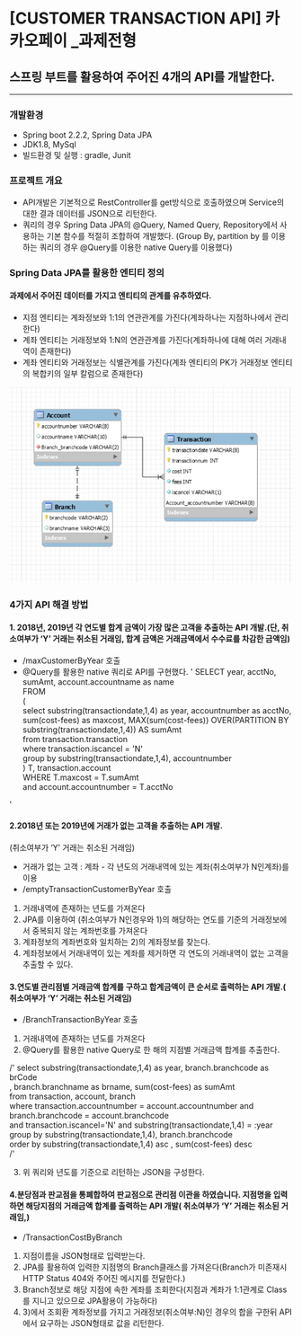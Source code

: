 # [CUSTOMER TRANSACTION API] 카카오페이 _과제전형
## 스프링 부트를 활용하여 주어진 4개의 API를 개발한다.
-------------------------------------------------
### 개발환경
  - Spring boot 2.2.2, Spring Data JPA
  - JDK1.8, MySql
  - 빌드환경 및 실행 : gradle, Junit  

### 프로젝트 개요
  - API개발은 기본적으로 RestController를 get방식으로 호출하였으며 Service의 대한 결과 데이터를 JSON으로 리턴한다.
  - 쿼리의 경우 Spring Data JPA의 @Query, Named Query, Repository에서 사용하는 기본 함수를 적절히 조합하여 개발했다.
    (Group By, partition by 를 이용하는 쿼리의 경우 @Query를 이용한 native Query를 이용했다)
   
### Spring Data JPA를 활용한 엔티티 정의
#### 과제에서 주어진 데이터를 가지고 엔티티의 관계를 유추하였다.
- 지점 엔티티는 계좌정보와 1:1의 연관관계를 가진다(계좌하나는 지점하나에서 관리한다)
- 계좌 엔티티는 거래정보와 1:N의 연관관계를 가진다(계좌하나에 대해 여러 거래내역이 존재한다)
- 계좌 엔티티와 거래정보는 식별관계를 가진다(계좌 엔티티의 PK가 거래정보 엔티티의 복합키의 일부 칼럼으로 존재한다)  
 
![CustomerTransaction ERD](/src/main/resources/카카오페이ERD.png)

### 4가지 API 해결 방법
#### 1. 2018년, 2019년 각 연도별 합계 금액이 가장 많은 고객을 추출하는 API 개발.(단, 취소여부가 ‘Y’ 거래는 취소된 거래임, 합계 금액은 거래금액에서 수수료를 차감한 금액임)
- /maxCustomerByYear 호출
- @Query를 활용한 native 쿼리로 API를 구현했다.
\'
  	SELECT  year, acctNo, sumAmt, account.accountname as name  
  	FROM  
		(  
			select substring(transactiondate,1,4) as year, accountnumber as acctNo, sum(cost-fees) as maxcost,   					MAX(sum(cost-fees)) OVER(PARTITION BY substring(transactiondate,1,4)) AS sumAmt  
			from transaction.transaction  
			where transaction.iscancel = 'N'   
			group by substring(transactiondate,1,4), accountnumber   
		) T, transaction.account  
	WHERE   T.maxcost = T.sumAmt  
			and account.accountnumber = T.acctNo  
	
\'
 
#### 2.2018년 또는 2019년에 거래가 없는 고객을 추출하는 API 개발.
(취소여부가 ‘Y’ 거래는 취소된 거래임)
- 거래가 없는 고객 : 계좌 - 각 년도의 거래내역에 있는 계좌(취소여부가 N인계좌)를 이용
- /emptyTransactionCustomerByYear 호출

1) 거래내역에 존재하는 년도를 가져온다
2) JPA를 이용하여 (취소여부가 N인경우와 1)의 해당하는 연도를 기준의 거래정보에서 중복되지 않는 계좌번호를 가져온다
3) 계좌정보의 계좌번호와 일치하는 2)의 계좌정보를 찾는다.
4) 계좌정보에서 거래내역이 있는 계좌를 제거하면 각 연도의 거래내역이 없는 고객을 추출할 수 있다.
   
#### 3.연도별 관리점별 거래금액 합계를 구하고 합계금액이 큰 순서로 출력하는 API 개발.( 취소여부가 ‘Y’ 거래는 취소된 거래임)
- /BranchTransactionByYear 호출

1) 거래내역에 존재하는 년도를 가져온다
2) @Query를 활용한 native Query로 한 해의 지점별 거래금액 합계를 추출한다.

/'
select substring(transactiondate,1,4) as year, branch.branchcode as brCode  
  		, branch.branchname as brname, sum(cost-fees) as sumAmt  
from transaction, account, branch  
where transaction.accountnumber = account.accountnumber and branch.branchcode = account.branchcode  
		and transaction.iscancel='N' and substring(transactiondate,1,4) = :year  
group by substring(transactiondate,1,4), branch.branchcode  
order by substring(transactiondate,1,4) asc , sum(cost-fees) desc  
/'

3) 위 쿼리와 년도를 기준으로 리턴하는 JSON을 구성한다.
   
#### 4.분당점과 판교점을 통폐합하여 판교점으로 관리점 이관을 하였습니다. 지점명을 입력하면 해당지점의 거래금액 합계를 출력하는 API 개발( 취소여부가 ‘Y’ 거래는 취소된 거래임,)
- /TransactionCostByBranch

1) 지점이름을 JSON형태로 입력받는다.
2) JPA를 활용하여 입력한 지점명의 Branch클래스를 가져온다(Branch가 미존재시 HTTP Status 404와 주어진 메시지를 전달한다.) 
3) Branch정보로 해당 지점에 속한 계좌를 조회한다(지점과 계좌가 1:1관계로 Class를 지니고 있으므로 JPA활용이 가능하다)
4) 3)에서 조회환 계좌정보를 가지고 거래정보(취소여부:N)인 경우의 합을 구한뒤 API에서 요구하는 JSON형태로 값을 리턴한다.

 
